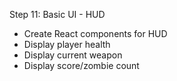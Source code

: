Step 11: Basic UI - HUD
- Create React components for HUD
- Display player health
- Display current weapon
- Display score/zombie count